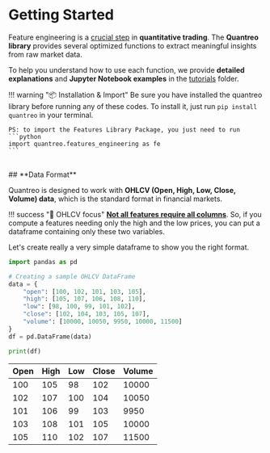 # **Getting Started**

Feature engineering is a <u>crucial step</u> in **quantitative trading**. The **Quantreo library** provides several optimized functions to extract meaningful insights from raw market data.

To help you understand how to use each function, we provide **detailed explanations** and **Jupyter Notebook examples** in the [tutorials](/../tutorials/quantreo-for-beginners)  folder.

!!! warning "📦 Installation & Import"
    Be sure you have installed the quantreo library before running any of these codes. To install it, just run ``pip install quantreo`` in your terminal.

    PS: to import the Features Library Package, you just need to run 
    ```python
    import quantreo.features_engineering as fe
    ```


<br>
## **Data Format**

Quantreo is designed to work with **OHLCV (Open, High, Low, Close, Volume) data**, which is the standard format in financial markets.  


!!! success "🔗 OHLCV focus"
    <u>**Not all features require all columns**</u>. So, if you compute a features needing only the high and the low prices, you can put a dataframe containing only these two variables.
     

Let's create really a very simple dataframe to show you the right format.
```python
import pandas as pd

# Creating a sample OHLCV DataFrame
data = {
    "open": [100, 102, 101, 103, 105],
    "high": [105, 107, 106, 108, 110],
    "low": [98, 100, 99, 101, 102],
    "close": [102, 104, 103, 105, 107],
    "volume": [10000, 10050, 9950, 10000, 11500]
}
df = pd.DataFrame(data)

print(df)
```

| Open | High | Low | Close | Volume |
|------|------|-----|-------|--------|
| 100  | 105  |  98 |  102  | 10000  |
| 102  | 107  | 100 |  104  | 10050  |
| 101  | 106  |  99 |  103  | 9950   |
| 103  | 108  | 101 |  105  | 10000  |
| 105  | 110  | 102 |  107  | 11500  |

<br>
